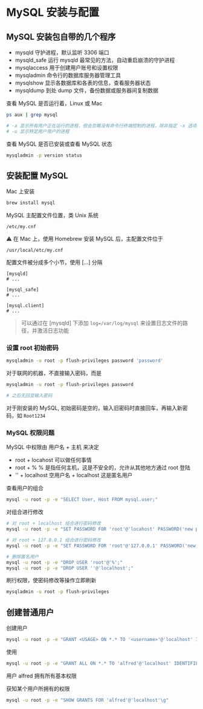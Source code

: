 # MySQL 安装与配置

## MySQL 安装包自带的几个程序

- mysqld 守护进程，默认监听 3306 端口
- mysqld_safe 运行 mysqld 最常见的方法，自动重启崩溃的守护进程
- mysqlaccess 用于创建用户账号和设置权限
- mysqladmin 命令行的数据库服务器管理工具
- mysqlshow 显示各数据库和各表的信息，查看服务器状态
- mysqldump 到处 dump 文件，备份数据或服务器间复制数据

查看 MySQL 是否运行着，Linux 或 Mac

```sh
ps aux | grep mysql

# -a 显示所有用户正在运行的进程，但会忽略没有命令行终端控制的进程，除非指定 -x 选项
# -u 显示特定用户用户的进程
```

查看 MySQL 是否已安装或查看 MySQL 状态

```sh
mysqladmin -p version status
```

## 安装配置 MySQL

Mac 上安装

```sh
brew install mysql
```

MySQL 主配置文件位置，类 Unix 系统

```
/etc/my.cnf
```

⚠️ 在 Mac 上，使用 Homebrew 安装 MySQL 后，主配置文件位于

```
/usr/local/etc/my.cnf
```

配置文件被分成多个小节，使用 [...] 分隔


```
[mysqld]
# ...

[mysql_safe]
# ...

[mysql.client]
# ...
```

> 可以通过在 [mysqld] 下添加 `log=/var/log/mysql` 来设置日志文件的路径，并激活日志功能

### 设置 root 初始密码

```sh
mysqladmin -u root -p flush-privileges password 'password'
```

对于联网的机器，不直接输入密码，而是

```sh
mysqladmin -u root -p flush-privileges password

# 之后无回显输入密码
```

对于刚安装的 MySQL, 初始密码是空的，输入旧密码时直接回车，再输入新密码，如 `Root1234`


### MySQL 权限问题

MySQL 中权限由 用户名 + 主机 来决定

- root + locahost 可以做任何事情
- root + % % 是指任何主机，这是不安全的，允许从其他地方通过 root 登陆
- '' + localhost 空用户名 + localhost 这是匿名用户

查看用户的组合

```sh
mysql -u root -p -e "SELECT User, Host FROM mysql.user;"
```

对组合进行修改

```sh
# 对 root + localhost 组合进行密码修改
mysql -u root -p -e "SET PASSWORD FOR 'root'@'locahost' PASSWORD('new password');"

# 对 root + 127.0.0.1 组合进行密码修改
mysql -u root -p -e "SET PASSWORD FOR 'root'@'127.0.0.1' PASSWORD('new password');"

# 删除匿名用户
mysql -u root -p -e "DROP USER 'root'@'%';"
mysql -u root -p -e "DROP USER ''@'localhost';"
```

刷行权限，使密码修改等操作立即刷新

```sh
mysqladmin -u root -p flush-privileges
```

## 创建普通用户

创建用户

```sh
mysql -u root -p -e "GRANT <USAGE> ON *.* TO '<username>'@'localhost' IDENTIFIED BY 'password'"
```

使用

```sh
mysql -u root -p -e "GRANT ALL ON *.* TO 'alfred'@'localhost' IDENTIFIED BY 'Root1234';"
```

用户 alfred 拥有所有基本权限


获知某个用户所拥有的权限

```sh
mysql -u root -p -e "SHOW GRANTS FOR 'alfred'@'localhost'\g"
```

